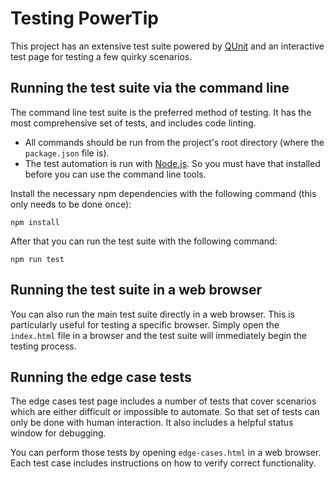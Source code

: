 # Testing PowerTip

This project has an extensive test suite powered by [QUnit][qunit] and an interactive test page for testing a few quirky scenarios.

[qunit]: https://qunitjs.com/

## Running the test suite via the command line

The command line test suite is the preferred method of testing. It has the most comprehensive set of tests, and includes code linting.

 * All commands should be run from the project's root directory (where the `package.json` file is).
 * The test automation is run with [Node.js][nodejs]. So you must have that installed before you can use the command line tools.

[nodejs]: https://nodejs.org/

Install the necessary npm dependencies with the following command (this only needs to be done once):

```shell
npm install
```

After that you can run the test suite with the following command:

```shell
npm run test
```

## Running the test suite in a web browser

You can also run the main test suite directly in a web browser. This is particularly useful for testing a specific browser. Simply open the `index.html` file in a browser and the test suite will immediately begin the testing process.

## Running the edge case tests

The edge cases test page includes a number of tests that cover scenarios which are either difficult or impossible to automate. So that set of tests can only be done with human interaction. It also includes a helpful status window for debugging.

You can perform those tests by opening `edge-cases.html` in a web browser. Each test case includes instructions on how to verify correct functionality.
